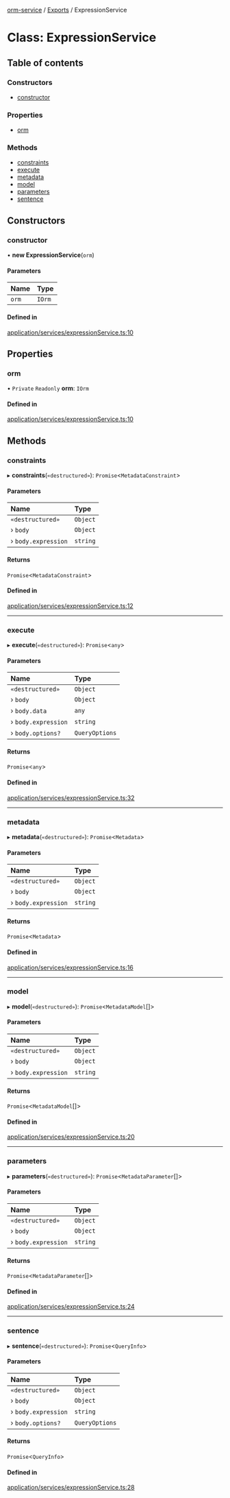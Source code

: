 [orm-service](../README.md) / [Exports](../modules.md) / ExpressionService

# Class: ExpressionService

## Table of contents

### Constructors

- [constructor](ExpressionService.md#constructor)

### Properties

- [orm](ExpressionService.md#orm)

### Methods

- [constraints](ExpressionService.md#constraints)
- [execute](ExpressionService.md#execute)
- [metadata](ExpressionService.md#metadata)
- [model](ExpressionService.md#model)
- [parameters](ExpressionService.md#parameters)
- [sentence](ExpressionService.md#sentence)

## Constructors

### constructor

• **new ExpressionService**(`orm`)

#### Parameters

| Name | Type |
| :------ | :------ |
| `orm` | `IOrm` |

#### Defined in

[application/services/expressionService.ts:10](https://github.com/FlavioLionelRita/lambdaorm-svc/blob/c29e40c/src/lib/application/services/expressionService.ts#L10)

## Properties

### orm

• `Private` `Readonly` **orm**: `IOrm`

#### Defined in

[application/services/expressionService.ts:10](https://github.com/FlavioLionelRita/lambdaorm-svc/blob/c29e40c/src/lib/application/services/expressionService.ts#L10)

## Methods

### constraints

▸ **constraints**(`«destructured»`): `Promise`<`MetadataConstraint`\>

#### Parameters

| Name | Type |
| :------ | :------ |
| `«destructured»` | `Object` |
| › `body` | `Object` |
| › `body.expression` | `string` |

#### Returns

`Promise`<`MetadataConstraint`\>

#### Defined in

[application/services/expressionService.ts:12](https://github.com/FlavioLionelRita/lambdaorm-svc/blob/c29e40c/src/lib/application/services/expressionService.ts#L12)

___

### execute

▸ **execute**(`«destructured»`): `Promise`<`any`\>

#### Parameters

| Name | Type |
| :------ | :------ |
| `«destructured»` | `Object` |
| › `body` | `Object` |
| › `body.data` | `any` |
| › `body.expression` | `string` |
| › `body.options?` | `QueryOptions` |

#### Returns

`Promise`<`any`\>

#### Defined in

[application/services/expressionService.ts:32](https://github.com/FlavioLionelRita/lambdaorm-svc/blob/c29e40c/src/lib/application/services/expressionService.ts#L32)

___

### metadata

▸ **metadata**(`«destructured»`): `Promise`<`Metadata`\>

#### Parameters

| Name | Type |
| :------ | :------ |
| `«destructured»` | `Object` |
| › `body` | `Object` |
| › `body.expression` | `string` |

#### Returns

`Promise`<`Metadata`\>

#### Defined in

[application/services/expressionService.ts:16](https://github.com/FlavioLionelRita/lambdaorm-svc/blob/c29e40c/src/lib/application/services/expressionService.ts#L16)

___

### model

▸ **model**(`«destructured»`): `Promise`<`MetadataModel`[]\>

#### Parameters

| Name | Type |
| :------ | :------ |
| `«destructured»` | `Object` |
| › `body` | `Object` |
| › `body.expression` | `string` |

#### Returns

`Promise`<`MetadataModel`[]\>

#### Defined in

[application/services/expressionService.ts:20](https://github.com/FlavioLionelRita/lambdaorm-svc/blob/c29e40c/src/lib/application/services/expressionService.ts#L20)

___

### parameters

▸ **parameters**(`«destructured»`): `Promise`<`MetadataParameter`[]\>

#### Parameters

| Name | Type |
| :------ | :------ |
| `«destructured»` | `Object` |
| › `body` | `Object` |
| › `body.expression` | `string` |

#### Returns

`Promise`<`MetadataParameter`[]\>

#### Defined in

[application/services/expressionService.ts:24](https://github.com/FlavioLionelRita/lambdaorm-svc/blob/c29e40c/src/lib/application/services/expressionService.ts#L24)

___

### sentence

▸ **sentence**(`«destructured»`): `Promise`<`QueryInfo`\>

#### Parameters

| Name | Type |
| :------ | :------ |
| `«destructured»` | `Object` |
| › `body` | `Object` |
| › `body.expression` | `string` |
| › `body.options?` | `QueryOptions` |

#### Returns

`Promise`<`QueryInfo`\>

#### Defined in

[application/services/expressionService.ts:28](https://github.com/FlavioLionelRita/lambdaorm-svc/blob/c29e40c/src/lib/application/services/expressionService.ts#L28)

